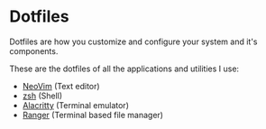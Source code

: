 # Dotfiles 

Dotfiles are how you customize and configure your system and it's components. 

These are the dotfiles of all the applications and utilities I use: 

- [NeoVim](https://github.com/AdityaSharma223/dotfiles/tree/main/nvim) (Text editor)
- [zsh](https://github.com/AdityaSharma223/dotfiles/tree/main/zsh) (Shell)
- [Alacritty](https://github.com/AdityaSharma223/dotfiles/tree/main/alacritty) (Terminal emulator)
- [Ranger](https://github.com/AdityaSharma223/dotfiles/tree/main/ranger) (Terminal based file manager) 

